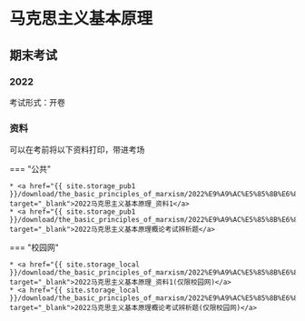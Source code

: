 # 马克思主义基本原理

## 期末考试

### 2022

考试形式：开卷

### 资料

可以在考前将以下资料打印，带进考场


=== "公共"

    * <a href="{{ site.storage_pub1 }}/download/the_basic_principles_of_marxism/2022%E9%A9%AC%E5%85%8B%E6%80%9D%E4%B8%BB%E4%B9%89%E5%9F%BA%E6%9C%AC%E5%8E%9F%E7%90%86_%E8%B5%84%E6%96%991.pdf" target="_blank">2022马克思主义基本原理_资料1</a>
    * <a href="{{ site.storage_pub1 }}/download/the_basic_principles_of_marxism/2022%E9%A9%AC%E5%85%8B%E6%80%9D%E4%B8%BB%E4%B9%89%E5%9F%BA%E6%9C%AC%E5%8E%9F%E7%90%86%E6%A6%82%E8%AE%BA%E8%80%83%E8%AF%95%E8%BE%A8%E6%9E%90%E9%A2%98.pdf" target="_blank">2022马克思主义基本原理概论考试辨析题</a>

=== "校园网"

    * <a href="{{ site.storage_local }}/download/the_basic_principles_of_marxism/2022%E9%A9%AC%E5%85%8B%E6%80%9D%E4%B8%BB%E4%B9%89%E5%9F%BA%E6%9C%AC%E5%8E%9F%E7%90%86_%E8%B5%84%E6%96%991.pdf" target="_blank">2022马克思主义基本原理_资料1(仅限校园网)</a>
    * <a href="{{ site.storage_local }}/download/the_basic_principles_of_marxism/2022%E9%A9%AC%E5%85%8B%E6%80%9D%E4%B8%BB%E4%B9%89%E5%9F%BA%E6%9C%AC%E5%8E%9F%E7%90%86%E6%A6%82%E8%AE%BA%E8%80%83%E8%AF%95%E8%BE%A8%E6%9E%90%E9%A2%98.pdf" target="_blank">2022马克思主义基本原理概论考试辨析题(仅限校园网)</a>







